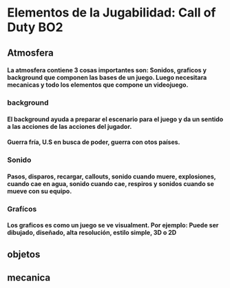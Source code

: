 # Elementos de la Jugabilidad: Call of Duty BO2

## Atmosfera
#### La atmosfera contiene 3 cosas importantes son: Sonidos, graficos y background que componen las bases de un juego. Luego necesitara mecanicas y todo los elementos que compone un videojuego.

### background
#### El background ayuda a preparar el escenario para el juego y da un sentido a las acciones de las acciones del jugador.
#### Guerra fría, U.S en busca de poder, guerra con otos países. 


### Sonido
#### Pasos, disparos, recargar, callouts, sonido cuando muere, explosiones, cuando cae en agua, sonido cuando cae, respiros y sonidos cuando se mueve con su equipo.

### Grafícos

#### Los graficos es como un juego se ve visualment. Por ejemplo: Puede ser dibujado, diseñado, alta resolución, estilo simple, 3D o 2D
####

## objetos
####
####

## mecanica
####
####


